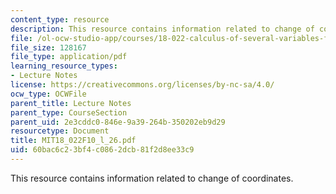 ```yaml
---
content_type: resource
description: This resource contains information related to change of coordinates.
file: /ol-ocw-studio-app/courses/18-022-calculus-of-several-variables-fall-2010/60bac6c23bf4c0862dcb81f2d8ee33c9_MIT18_022F10_l_26.pdf
file_size: 128167
file_type: application/pdf
learning_resource_types:
- Lecture Notes
license: https://creativecommons.org/licenses/by-nc-sa/4.0/
ocw_type: OCWFile
parent_title: Lecture Notes
parent_type: CourseSection
parent_uid: 2e3cddc0-846e-9a39-264b-350202eb9d29
resourcetype: Document
title: MIT18_022F10_l_26.pdf
uid: 60bac6c2-3bf4-c086-2dcb-81f2d8ee33c9
---
```

This resource contains information related to change of coordinates.